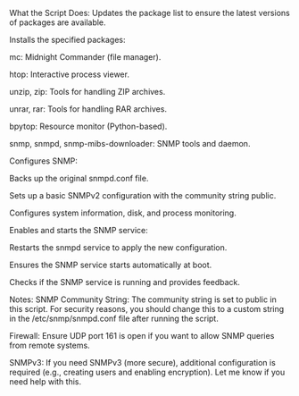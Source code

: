What the Script Does:
Updates the package list to ensure the latest versions of packages are available.

Installs the specified packages:

mc: Midnight Commander (file manager).

htop: Interactive process viewer.

unzip, zip: Tools for handling ZIP archives.

unrar, rar: Tools for handling RAR archives.

bpytop: Resource monitor (Python-based).

snmp, snmpd, snmp-mibs-downloader: SNMP tools and daemon.

Configures SNMP:

Backs up the original snmpd.conf file.

Sets up a basic SNMPv2 configuration with the community string public.

Configures system information, disk, and process monitoring.

Enables and starts the SNMP service:

Restarts the snmpd service to apply the new configuration.

Ensures the SNMP service starts automatically at boot.

Checks if the SNMP service is running and provides feedback.

Notes:
SNMP Community String: The community string is set to public in this script. For security reasons, you should change this to a custom string in the /etc/snmp/snmpd.conf file after running the script.

Firewall: Ensure UDP port 161 is open if you want to allow SNMP queries from remote systems.

SNMPv3: If you need SNMPv3 (more secure), additional configuration is required (e.g., creating users and enabling encryption). Let me know if you need help with this.
